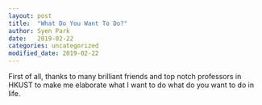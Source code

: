 ```yaml
---
layout: post
title:  "What Do You Want To Do?"
author: Syen Park
date:   2019-02-22
categories: uncategorized
modified_date: 2019-02-22
---
```

First of all, thanks to many brilliant friends and top notch professors in HKUST to make me elaborate what I want to do what do you want to do in life.

